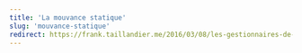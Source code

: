 ```yaml
---
title: 'La mouvance statique'
slug: 'mouvance-statique'
redirect: https://frank.taillandier.me/2016/03/08/les-gestionnaires-de-contenu-statique/
---
```

